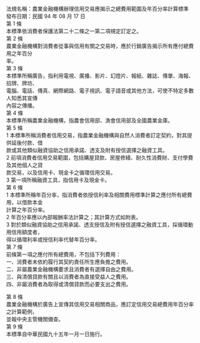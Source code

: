 法規名稱：農業金融機構辦理信用交易應揭示之總費用範圍及年百分率計算標準  
發布日期：民國 94 年 08 月 17 日  
第 1 條  
本標準依消費者保護法第二十二條之一第二項規定訂定之。  
第 2 條  
農業金融機構對消費者從事與信用有關之交易時，應於行銷廣告揭示所有應付總費用之年百分  
率。  
第 3 條  
本標準所稱廣告，指利用電視、廣播、影片、幻燈片、報紙、雜誌、傳單、海報、招牌、牌坊、  
電腦、電話、傳真、網際網路、電子視訊、電子語音或其他方法，可使不特定多數人知悉其宣傳  
內容之傳播。  
第 4 條  
本標準所稱農業金融機構，指農會信用部、漁會信用部及全國農業金庫。  
第 5 條  
1 本標準所稱消費者信用交易，指農業金融機構與自然人消費者訂定契約，對其提供延後付款、借  
款或其他類似融資協助之信用承諾、透支及附有授信選擇之融資工具。  
2 前項消費者信用交易範圍，包括購屋貸款、房屋修繕、耐久性消費財、支付學費及其他個人之貸  
款交易，以及信用卡、現金卡之循環信用交易。  
3 第一項所稱融資工具，指信用卡及現金卡。  
第 6 條  
1 本標準所稱年百分率，指消費者依授信利率及相關費用標準計算之應付所有總費用，以借款本金  
計算之年百分率。  
2 年百分率應以內部報酬率法計算之；其計算方式如附表。  
3 對於類似融資協助之信用承諾、透支授信及附有授信選擇之融資工具，採循環動用信用額度者，  
得以循環利率或授信利率代替年百分率。  
第 7 條  
前條第一項之應付所有總費用，不包括下列費用：  
一、消費者未依約履行其契約責任所生應負擔之費用。  
二、非屬農業金融機構要求且消費者有選擇自由之費用。  
三、與清償貸款有關且以消費者為直接受益人之費用。  
四、非屬消費者為取得或清償貸款而必要支出之費用。  


第 8 條  
農業金融機構於廣告上宣傳其信用交易相關商品，應訂定信用交易總費用年百分率之計算範例，  
並報中央主管機關備查。  
第 9 條  
本標準自中華民國九十五年一月一日施行。  


